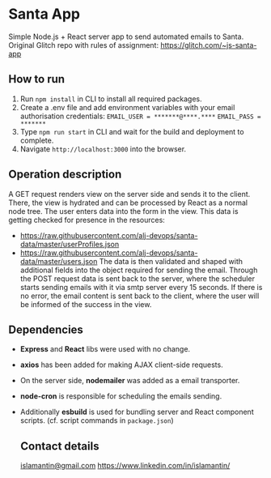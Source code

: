 # Santa App
Simple Node.js + React server app to send automated emails to Santa.
Original Glitch repo with rules of assignment: https://glitch.com/~js-santa-app

## How to run
1. Run `npm install` in CLI to install all required packages.
2. Create a .env file and add environment variables with your email authorisation credentials: 
    `EMAIL_USER = *******@****.****`
    `EMAIL_PASS = *******`
3. Type `npm run start` in CLI and wait for the build and deployment to complete.
4. Navigate `http://localhost:3000` into the browser.

## Operation description
A GET request renders view on the server side and sends it to the client.
There, the view is hydrated and can be processed by React as a normal node tree. 
The user enters data into the form in the view. This data is getting checked for presence in the resources:
- https://raw.githubusercontent.com/alj-devops/santa-data/master/userProfiles.json
- https://raw.githubusercontent.com/alj-devops/santa-data/master/users.json
The data is then validated and shaped with additional fields into the object required for sending the email.
Through the POST request data is sent back to the server, where the scheduler starts sending emails with it via smtp server every 15 seconds.
If there is no error, the email content is sent back to the client, where the user will be informed of the success in the view.

## Dependencies
- **Express** and **React** libs were used with no change. 
- **axios** has been added for making AJAX client-side requests.
- On the server side, **nodemailer** was added as a email transporter.
- **node-cron** is responsible for scheduling the emails sending.
- Additionally **esbuild** is used for bundling server and React component scripts.
  (cf. script commands in `package.json`)

  ## Contact details
  islamantin@gmail.com
  https://www.linkedin.com/in/islamantin/